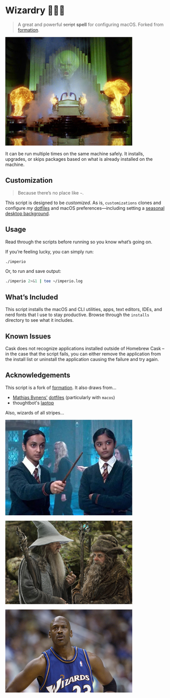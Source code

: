 # Wizardry 🧙🏾‍♂️

> A great and powerful ~~script~~ **spell** for configuring macOS. Forked from [formation](https://github.com/minamarkham/formation).

![The Wizard of Oz](assets/oz.jpg)

It can be run multiple times on the same machine safely. It installs, upgrades, or skips packages based on what is already installed on the machine.

## Customization

> Because there’s no place like `~`.

This script is designed to be _customized_. As is, `customizations` clones and configure _my_ [dotfiles](https://github.com/ndmekala/dotfiles) and macOS preferences—including setting a [seasonal desktop background](https://github.com/ndmekala/bgs).

## Usage

Read through the scripts before running so you know what’s going on.

If you’re feeling lucky, you can simply run:

```sh
./imperio
```
Or, to run and save output:

```sh
./imperio 2>&1 | tee ~/imperio.log
```

## What’s Included

This script installs the macOS and CLI utilities, apps, text editors, IDEs, and nerd fonts that I use to stay productive. Browse through the `installs` directory to see what it includes.

## Known Issues

Cask does not recognize applications installed outside of Homebrew Cask – in the case that the script fails, you can either remove the application from the install list or uninstall the application causing the failure and try again.

## Acknowledgements

This script is a fork of [formation](https://github.com/minamarkham/formation). It also draws from…
- [Mathias Bynens'](https://github.com/mathiasbynens) [dotfiles](https://github.com/mathiasbynens/dotfiles) (particularly with `macos`)
- thoughtbot's [laptop](https://github.com/thoughtbot/laptop/)

Also, wizards of all stripes…

![The Patil twins from the Harry Potter films](assets/patil-twins.jpeg)

![Gandalf and Radagast from Lord of the Rings](assets/gandalf-and-radagast.jpg)

![Michael Jordan on the Washington Wizards](assets/mj.jpeg)

